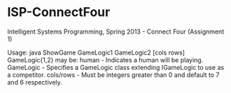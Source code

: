 ISP-ConnectFour
===============

Intelligent Systems Programming, Spring 2013 - Connect Four (Assignment 1)

Usage: java ShowGame GameLogic1 GameLogic2 [cols rows]
GameLogic{1,2} may be:
	human		 - Indicates a human will be playing.
	GameLogic	 - Specifies a GameLogic class extending IGameLogic to use as a competitor.
	cols/rows	 - Must be integers greater than 0 and default to 7 and 6 respectively.